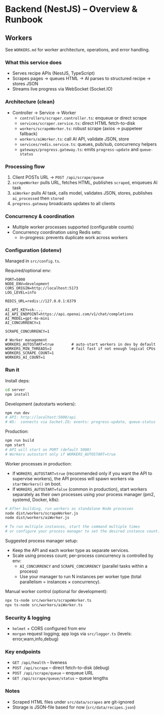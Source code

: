 # Backend (NestJS) – Overview & Runbook

## Workers

See `WORKERS.md` for worker architecture, operations, and error handling.

### What this service does

- Serves recipe APIs (NestJS, TypeScript)
- Scrapes pages → queues HTML → AI parses to structured recipe → stores JSON
- Streams live progress via WebSocket (Socket.IO)

### Architecture (clean)

- Controller → Service → Worker
  - `controllers/scraper.controller.ts`: enqueue or direct scrape
  - `services/scraper.service.ts`: direct HTML fetch-to-disk
  - `workers/scrapeWorker.ts`: robust scrape (axios → puppeteer fallback)
  - `workers/aiWorker.ts`: call AI API, validate JSON, store
  - `services/redis.service.ts`: queues, pub/sub, concurrency helpers
  - `gateways/progress.gateway.ts`: emits `progress-update` and `queue-status`

### Processing flow

1. Client POSTs URL → `POST /api/scrape/queue`
2. `scrapeWorker` pulls URL, fetches HTML, publishes `scraped`, enqueues AI task
3. `aiWorker` pulls AI task, calls model, validates JSON, stores, publishes `ai_processed` then `stored`
4. `progress.gateway` broadcasts updates to all clients

### Concurrency & coordination

- Multiple worker processes supported (configurable counts)
- Concurrency coordination using Redis sets:
  - in-progress: prevents duplicate work across workers

### Configuration (dotenv)

Managed in `src/config.ts`.

Required/optional env:

```env
PORT=5000
NODE_ENV=development
CORS_ORIGIN=http://localhost:5173
LOG_LEVEL=info

REDIS_URL=redis://127.0.0.1:6379

AI_API_KEY=sk-...
AI_API_ENDPOINT=https://api.openai.com/v1/chat/completions
AI_MODEL=gpt-4o-mini
AI_CONCURRENCY=1

SCRAPE_CONCURRENCY=1

# Worker management
WORKERS_AUTOSTART=true        # auto-start workers in dev by default
WORKERS_MIN_THREADS=2         # fail fast if not enough logical CPUs
WORKERS_SCRAPE_COUNT=1
WORKERS_AI_COUNT=1
```

### Run it

Install deps:

```bash
cd server
npm install
```

Development (autostarts workers):

```bash
npm run dev
# API: http://localhost:5000/api
# WS:  connects via Socket.IO; events: progress-update, queue-status
```

Production:

```bash
npm run build
npm start
# API will start on PORT (default 5000)
# Workers autostart only if WORKERS_AUTOSTART=true
```

Worker processes in production:

- If `WORKERS_AUTOSTART=true` (recommended only if you want the API to supervise workers), the API process will spawn workers via `startWorkers()` on boot.
- If `WORKERS_AUTOSTART=false` (common in production), start workers separately as their own processes using your process manager (pm2, systemd, Docker, k8s):

```bash
# After building, run workers as standalone Node processes
node dist/workers/scrapeWorker.js
node dist/workers/aiWorker.js

# To run multiple instances, start the command multiple times
# or configure your process manager to set the desired instance count.
```

Suggested process manager setup:

- Keep the API and each worker type as separate services.
- Scale using process count; per-process concurrency is controlled by env:
  - `AI_CONCURRENCY` and `SCRAPE_CONCURRENCY` (parallel tasks within a process)
  - Use your manager to run N instances per worker type (total parallelism = instances × concurrency).

Manual worker control (optional for development):

```bash
npx ts-node src/workers/scrapeWorker.ts
npx ts-node src/workers/aiWorker.ts
```

### Security & logging

- `helmet` + CORS configured from env
- `morgan` request logging; app logs via `src/logger.ts` (levels: error,warn,info,debug)

### Key endpoints

- `GET /api/health` – liveness
- `POST /api/scrape` – direct fetch-to-disk (debug)
- `POST /api/scrape/queue` – enqueue URL
- `GET /api/scrape/queue/status` – queue lengths

### Notes

- Scraped HTML files under `src/data/scrapes` are git-ignored
- Storage is JSON-file based for now (`src/data/recipes.json`)
